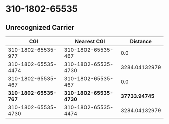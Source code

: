 # 310-1802-65535
## Unrecognized Carrier


| CGI | Nearest CGI | Distance |
|-----|-------------|----------|
| 310-1802-65535-977 | 310-1802-65535-467 | 0.0 |
| 310-1802-65535-4474 | 310-1802-65535-4730 | 3284.04132979 |
| 310-1802-65535-467 | 310-1802-65535-467 | 0.0 |
| **310-1802-65535-767** | **310-1802-65535-4730** | **37733.94745** |
| 310-1802-65535-4730 | 310-1802-65535-4474 | 3284.04132979 |
